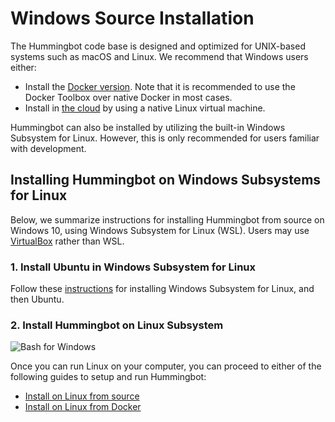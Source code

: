 # Windows Source Installation

The Hummingbot code base is designed and optimized for UNIX-based systems such as macOS and Linux. We recommend that Windows users either:

* Install the [Docker version](/installation/docker_windows). Note that it is recommended to use the Docker Toolbox over native Docker in most cases.
* Install in [the cloud](/installation/cloud) by using a native Linux virtual machine.

Hummingbot can also be installed by utilizing the built-in Windows Subsystem for Linux. However, this is only recommended for users familiar with development.

## Installing Hummingbot on Windows Subsystems for Linux

Below, we summarize instructions for installing Hummingbot from source on Windows 10, using Windows Subsystem for Linux (WSL). Users may use <a href="ttps://www.virtualbox.org/" target="_blank">VirtualBox</a> rather than WSL.

### 1. Install Ubuntu in Windows Subsystem for Linux

Follow these <a href="https://docs.microsoft.com/en-us/windows/wsl/install-win10" target="_blank">instructions</a> for installing Windows Subsystem for Linux, and then Ubuntu.

### 2. Install Hummingbot on Linux Subsystem

![Bash for Windows](/assets/img/bash-for-windows.png)

Once you can run Linux on your computer, you can proceed to either of the following guides to setup and run Hummingbot:

- [Install on Linux from source](/installation/linux/)
- [Install on Linux from Docker](/installation/docker_linux/)
